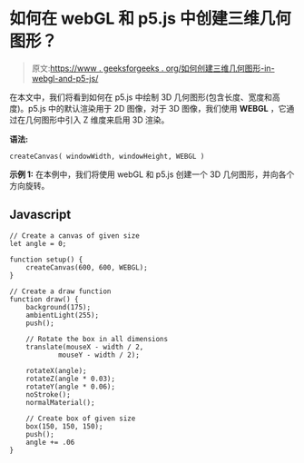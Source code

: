 # 如何在 webGL 和 p5.js 中创建三维几何图形？

> 原文:[https://www . geeksforgeeks . org/如何创建三维几何图形-in-webgl-and-p5-js/](https://www.geeksforgeeks.org/how-to-create-3d-geometries-in-webgl-and-p5-js/)

在本文中，我们将看到如何在 p5.js 中绘制 3D 几何图形(包含长度、宽度和高度)。p5.js 中的默认渲染用于 2D 图像，对于 3D 图像，我们使用 **WEBGL** ，它通过在几何图形中引入 Z 维度来启用 3D 渲染。

**语法:**

```
createCanvas( windowWidth, windowHeight, WEBGL )
```

**示例 1:** 在本例中，我们将使用 webGL 和 p5.js 创建一个 3D 几何图形，并向各个方向旋转。

## Javascript

```
// Create a canvas of given size
let angle = 0;

function setup() {
    createCanvas(600, 600, WEBGL);
}

// Create a draw function
function draw() {
    background(175);
    ambientLight(255);
    push();

    // Rotate the box in all dimensions
    translate(mouseX - width / 2,
            mouseY - width / 2);

    rotateX(angle);
    rotateZ(angle * 0.03);
    rotateY(angle * 0.06);
    noStroke();
    normalMaterial();

    // Create box of given size
    box(150, 150, 150);
    push();
    angle += .06
}
```
